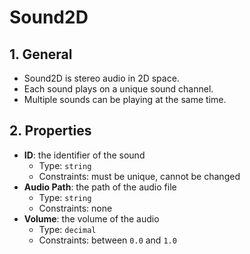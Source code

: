 # Sound2D

## 1. General

- Sound2D is stereo audio in 2D space.
- Each sound plays on a unique sound channel.
- Multiple sounds can be playing at the same time.

## 2. Properties

- **ID**: the identifier of the sound
  - Type: `string`
  - Constraints: must be unique, cannot be changed
- **Audio Path**: the path of the audio file
  - Type: `string`
  - Constraints: none
- **Volume**: the volume of the audio
  - Type: `decimal`
  - Constraints: between `0.0` and `1.0`
